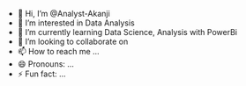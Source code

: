 - 👋 Hi, I’m @Analyst-Akanji
- 👀 I’m interested in Data Analysis
- 🌱 I’m currently learning Data Science, Analysis with PowerBi
- 💞️ I’m looking to collaborate on 
- 📫 How to reach me ...
- 😄 Pronouns: ...
- ⚡ Fun fact: ...

<!---
Analyst-Akanji/Analyst-Akanji is a ✨ special ✨ repository because its `README.md` (this file) appears on your GitHub profile.
You can click the Preview link to take a look at your changes.
--->
